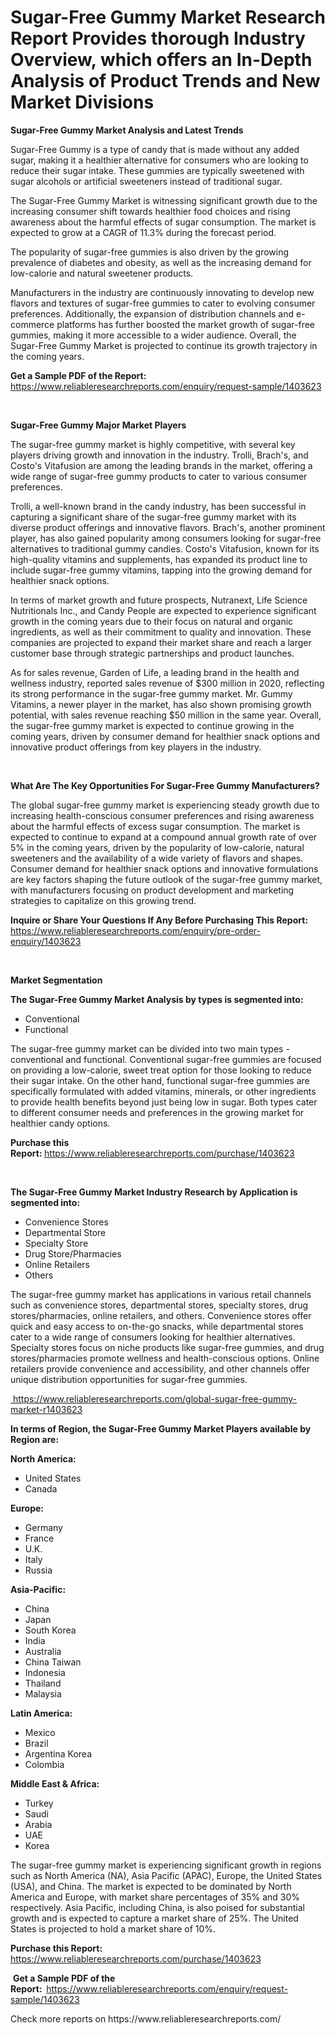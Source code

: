 <p><h1>Sugar-Free Gummy Market Research Report Provides thorough Industry Overview, which offers an In-Depth Analysis of Product Trends and New Market Divisions</h1></p><p><strong>Sugar-Free Gummy Market Analysis and Latest Trends</strong></p>
<p><p>Sugar-Free Gummy is a type of candy that is made without any added sugar, making it a healthier alternative for consumers who are looking to reduce their sugar intake. These gummies are typically sweetened with sugar alcohols or artificial sweeteners instead of traditional sugar.</p><p>The Sugar-Free Gummy Market is witnessing significant growth due to the increasing consumer shift towards healthier food choices and rising awareness about the harmful effects of sugar consumption. The market is expected to grow at a CAGR of 11.3% during the forecast period. </p><p>The popularity of sugar-free gummies is also driven by the growing prevalence of diabetes and obesity, as well as the increasing demand for low-calorie and natural sweetener products. </p><p>Manufacturers in the industry are continuously innovating to develop new flavors and textures of sugar-free gummies to cater to evolving consumer preferences. Additionally, the expansion of distribution channels and e-commerce platforms has further boosted the market growth of sugar-free gummies, making it more accessible to a wider audience. Overall, the Sugar-Free Gummy Market is projected to continue its growth trajectory in the coming years.</p></p>
<p><strong>Get a Sample PDF of the Report:&nbsp;</strong> <a href="https://www.reliableresearchreports.com/enquiry/request-sample/1403623">https://www.reliableresearchreports.com/enquiry/request-sample/1403623</a></p>
<p>&nbsp;</p>
<p><strong>Sugar-Free Gummy Major Market Players</strong></p>
<p><p>The sugar-free gummy market is highly competitive, with several key players driving growth and innovation in the industry. Trolli, Brach's, and Costo's Vitafusion are among the leading brands in the market, offering a wide range of sugar-free gummy products to cater to various consumer preferences.</p><p>Trolli, a well-known brand in the candy industry, has been successful in capturing a significant share of the sugar-free gummy market with its diverse product offerings and innovative flavors. Brach's, another prominent player, has also gained popularity among consumers looking for sugar-free alternatives to traditional gummy candies. Costo's Vitafusion, known for its high-quality vitamins and supplements, has expanded its product line to include sugar-free gummy vitamins, tapping into the growing demand for healthier snack options.</p><p>In terms of market growth and future prospects, Nutranext, Life Science Nutritionals Inc., and Candy People are expected to experience significant growth in the coming years due to their focus on natural and organic ingredients, as well as their commitment to quality and innovation. These companies are projected to expand their market share and reach a larger customer base through strategic partnerships and product launches.</p><p>As for sales revenue, Garden of Life, a leading brand in the health and wellness industry, reported sales revenue of $300 million in 2020, reflecting its strong performance in the sugar-free gummy market. Mr. Gummy Vitamins, a newer player in the market, has also shown promising growth potential, with sales revenue reaching $50 million in the same year. Overall, the sugar-free gummy market is expected to continue growing in the coming years, driven by consumer demand for healthier snack options and innovative product offerings from key players in the industry.</p></p>
<p>&nbsp;</p>
<p><strong>What Are The Key Opportunities For Sugar-Free Gummy Manufacturers?</strong></p>
<p><p>The global sugar-free gummy market is experiencing steady growth due to increasing health-conscious consumer preferences and rising awareness about the harmful effects of excess sugar consumption. The market is expected to continue to expand at a compound annual growth rate of over 5% in the coming years, driven by the popularity of low-calorie, natural sweeteners and the availability of a wide variety of flavors and shapes. Consumer demand for healthier snack options and innovative formulations are key factors shaping the future outlook of the sugar-free gummy market, with manufacturers focusing on product development and marketing strategies to capitalize on this growing trend.</p></p>
<p><strong>Inquire or Share Your Questions If Any Before Purchasing This Report:</strong> <a href="https://www.reliableresearchreports.com/enquiry/pre-order-enquiry/1403623">https://www.reliableresearchreports.com/enquiry/pre-order-enquiry/1403623</a></p>
<p>&nbsp;</p>
<p><strong>Market Segmentation</strong></p>
<p><strong>The Sugar-Free Gummy Market Analysis by types is segmented into:</strong></p>
<p><ul><li>Conventional</li><li>Functional</li></ul></p>
<p><p>The sugar-free gummy market can be divided into two main types - conventional and functional. Conventional sugar-free gummies are focused on providing a low-calorie, sweet treat option for those looking to reduce their sugar intake. On the other hand, functional sugar-free gummies are specifically formulated with added vitamins, minerals, or other ingredients to provide health benefits beyond just being low in sugar. Both types cater to different consumer needs and preferences in the growing market for healthier candy options.</p></p>
<p><strong>Purchase this Report:&nbsp;</strong><a href="https://www.reliableresearchreports.com/purchase/1403623">https://www.reliableresearchreports.com/purchase/1403623</a></p>
<p>&nbsp;</p>
<p><strong>The Sugar-Free Gummy Market Industry Research by Application is segmented into:</strong></p>
<p><ul><li>Convenience Stores</li><li>Departmental Store</li><li>Specialty Store</li><li>Drug Store/Pharmacies</li><li>Online Retailers</li><li>Others</li></ul></p>
<p><p>The sugar-free gummy market has applications in various retail channels such as convenience stores, departmental stores, specialty stores, drug stores/pharmacies, online retailers, and others. Convenience stores offer quick and easy access to on-the-go snacks, while departmental stores cater to a wide range of consumers looking for healthier alternatives. Specialty stores focus on niche products like sugar-free gummies, and drug stores/pharmacies promote wellness and health-conscious options. Online retailers provide convenience and accessibility, and other channels offer unique distribution opportunities for sugar-free gummies.</p></p>
<p><a href="https://www.reliableresearchreports.com/global-sugar-free-gummy-market-r1403623">&nbsp;https://www.reliableresearchreports.com/global-sugar-free-gummy-market-r1403623</a></p>
<p><strong>In terms of Region, the Sugar-Free Gummy Market Players available by Region are:</strong></p>
<p>
    <p> <strong> North America: </strong>
        <ul>
            <li>United States</li>
            <li>Canada</li>
        </ul>
        </p> 
    <p> <strong> Europe: </strong>
        <ul>
            <li>Germany</li>
            <li>France</li>
            <li>U.K.</li>
            <li>Italy</li>
            <li>Russia</li>
        </ul>
        </p> 
    <p> <strong> Asia-Pacific: </strong>
        <ul>
            <li>China</li>
            <li>Japan</li>
            <li>South Korea</li>
            <li>India</li>
            <li>Australia</li>
            <li>China Taiwan</li>
            <li>Indonesia</li>
            <li>Thailand</li>
            <li>Malaysia</li>
        </ul>
        </p> 
    <p> <strong> Latin America: </strong>
        <ul>
            <li>Mexico</li>
            <li>Brazil</li>
            <li>Argentina Korea</li>
            <li>Colombia</li>
        </ul>
        </p> 
    <p> <strong> Middle East & Africa: </strong>
        <ul>
            <li>Turkey</li>
            <li>Saudi</li>
            <li>Arabia</li>
            <li>UAE</li>
            <li>Korea</li>
        </ul>
    </p>
    </p>
<p><p>The sugar-free gummy market is experiencing significant growth in regions such as North America (NA), Asia Pacific (APAC), Europe, the United States (USA), and China. The market is expected to be dominated by North America and Europe, with market share percentages of 35% and 30% respectively. Asia Pacific, including China, is also poised for substantial growth and is expected to capture a market share of 25%. The United States is projected to hold a market share of 10%.</p></p>
<p><strong>Purchase this Report: </strong><a href="https://www.reliableresearchreports.com/purchase/1403623">https://www.reliableresearchreports.com/purchase/1403623</a></p>
<p>&nbsp;<strong>Get a Sample PDF of the Report:&nbsp;&nbsp;</strong><a href="https://www.reliableresearchreports.com/enquiry/request-sample/1403623">https://www.reliableresearchreports.com/enquiry/request-sample/1403623</a></p>
<p><strong></strong></p>
<p>Check more reports on https://www.reliableresearchreports.com/</p>